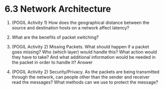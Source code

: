 # 6.3 Network Architecture

1. (POGIL Activity 1) How does the geographical distance between the source and destination hosts on a network affect latency?

2. What are the benefits of packet switching?

3. (POGIL Activity 2) Missing Packets. What should happen if a packet goes missing? Who (which layer) would handle this? What action would they have to take? And what additional information would be needed in the packet in order to handle it?
Answer

4. (POGIL Activity 2) Security/Privacy. As the packets are being transmitted through the network, can people other than the sender and receiver read the messages? What methods can we use to protect the message?
